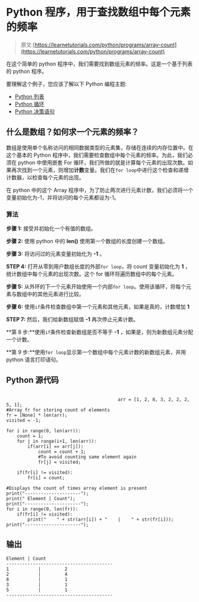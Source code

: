 # Python 程序，用于查找数组中每个元素的频率

> 原文:[https://learnetutorials.com/python/programs/array-count](https://learnetutorials.com/python/programs/array-count)

在这个简单的 python 程序中，我们需要找到数组元素的频率。这是一个基于列表的 python 程序。

要理解这个例子，您应该了解以下 Python 编程主题:

*   [Python 列表](../../python/python-lists "Python List or array")
*   [Python 循环](../../python/python-loop-tutorials "Loops in Python")
*   [Python 决策语句](../../python/decision-making-statements "Python decision making statements")

## 什么是数组？如何求一个元素的频率？

数组是使用单个名称访问的相同数据类型的元素集，存储在连续的内存位置中。在这个基本的 Python 程序中，我们需要检查数组中每个元素的频率。为此，我们必须在 python 中使用嵌套 For 循环，我们所做的就是计算每个元素的出现次数。如果再次找到一个元素，则增加**计数**变量。我们在`for loop`中进行这个检查和递增计数器，以检查每个元素的出现。

在 python 中的这个 Array 程序中，为了防止两次进行元素计数，我们必须将一个变量初始化为-1，并将访问的每个元素都设为-1。

### 算法

**步骤 1:** 接受并初始化一个有值的数组。

**步骤 2:** 使用 python 中的 **len()** 使用第一个数组的长度创建一个数组。

**步骤 3:** 将访问过的元素变量初始化为 **-1** 。

**STEP 4:** 打开从零到用户数组长度的外部`for loop`，将 count 变量初始化为 **1** ，统计数组中每个元素的出现次数。这个 for 循环将遍历数组中的每个元素。

**步骤 5:** 从外环的下一个元素开始使用一个内部`for loop`。使用该循环，将每个元素与数组中的其他元素进行比较。

**步骤 6:** 使用`if`条件检查数组中第一个元素和其他元素，如果是真的，计数增加 **1**

**STEP 7:** 然后，我们给新数组赋值 **-1** 再次停止元素计数。

**第 8 步:**使用`if`条件检查新数组是否不等于 **-1** ，如果是，则为新数组元素分配一个计数。

**第 9 步:**使用`for loop`显示第一个数组中每个元素计数的新数组元素，并用 python 语言打印语句。

## Python 源代码

```

                                          arr = [1, 2, 8, 3, 2, 2, 2, 5, 1];     
#Array fr for storing count of elements  
fr = [None] * len(arr);    
visited = -1;    

for i in range(0, len(arr)):    
    count = 1;    
    for j in range(i+1, len(arr)):    
        if(arr[i] == arr[j]):    
            count = count + 1;    
            #To avoid counting same element again    
            fr[j] = visited;    

    if(fr[i] != visited):    
        fr[i] = count;    

#Displays the count of times array element is present    
print("---------------------");    
print(" Element | Count");    
print("---------------------");    
for i in range(0, len(fr)):    
    if(fr[i] != visited):    
        print("    " + str(arr[i]) + "    |    " + str(fr[i]));    
print("---------------------"); 

```

## 输出

```
Element | Count
----------------------------------------
1           |         2
2           |         4
8           |         1
3           |         1
5           |         1
----------------------------------------
```